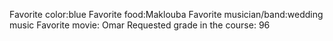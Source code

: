 Favorite color:blue
Favorite food:Maklouba 
Favorite musician/band:wedding music 
Favorite movie: Omar
Requested grade in the course: 96

